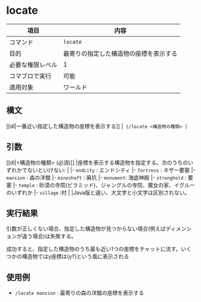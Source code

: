 # locate

|項目|内容|
|---|---|
|コマンド|`locate`|
|目的|最寄りの指定した構造物の座標を表示する|
| 必要な権限レベル | 1 |
|コマブロで実行|可能|
|適用対象|ワールド|

## 構文

[[dl|一番近い指定した構造物の座標を表示する]]
|```
|/locate <構造物の種類>
|```

## 引数

[[dl|<構造物の種類> (必須)]]
|座標を表示する構造物を指定する。次のうちのいずれかでないといけない:
|
|- `endcity` : エンドシティ
|- `fortress` : ネザー要塞
|- `mansion` : 森の洋館
|- `mineshaft` : 廃坑
|- `monument`: 海底神殿
|- `stronghold` : 要塞
|- `temple` : 砂漠の寺院(ピラミッド)、ジャングルの寺院、魔女の家、イグルーのいずれか
|- `village` :村
|
|Java版と違い、大文字と小文字は区別されない。

## 実行結果

引数が正しくない場合、指定した構造物が見つからない場合(例えばディメンションが違う場合)は失敗する。 

成功すると、指定した構造物のうち最も近い1つの座標をチャットに流す。いくつかの構造物ではy座標は(y?)という風に表示される

## 使用例

- `/locate mansion` : 最寄りの森の洋館の座標を表示する
